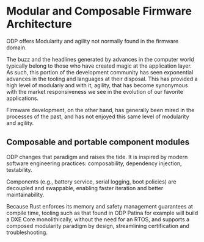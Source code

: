 # Modular and Composable Firmware Architecture

ODP offers Modularity and agility not normally found in the firmware domain.

The buzz and the headlines generated by advances in the computer world typically belong to those
who have created magic at the application layer. As such, this portion of the development community has seen exponential advances in the tooling and languages at their disposal.  This has provided a high level of modulariy and with it, agility, that has become synonymous with the market responsiveness we see in the evolution of our favorite applications.

Firmware development, on the other hand, has generally been mired in the processes of the past, and has
not enjoyed this same level of modularity and agility.

## Composable and portable component modules

ODP changes that paradigm and raises the tide. It is inspired by modern software engineering practices: composability, dependency injection, testability.

Components (e.g., battery service, serial logging, boot policies) are decoupled and swappable, enabling faster iteration and better maintainability.

Because Rust enforces its memory and safety management guarantees at compile time, tooling such as that found in ODP Patina for example will build a DXE Core monolithically, without the need for an RTOS, and supports a composed modularity paradigm by design, streamlining certification and troubleshooting.

